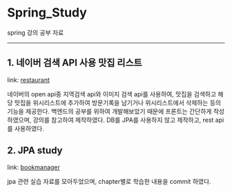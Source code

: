 # Spring_Study
spring 강의 공부 자료 

----
## 1. 네이버 검색 API 사용 맛집 리스트 

  link: [restaurant](https://github.com/yoojinjangjang/Spring_Study/tree/master/restaurant) 
  
  네이버의 open api중 지역검색 api와 이미지 검색 api를 사용하여, 맛집을 검색하고 해당 맛집을 위시리스트에 추가하여 방문기록을 남기거나 위시리스트에서 삭제하는 등의 기능을 제공한다. 백엔드의 공부를 위하여 개발해보았기 때문에 프론트는 간단하게 작성하였으며, 강의를 참고하여 제작하였다. DB를 JPA를 사용하지 않고 제작하고, rest api 를 사용하였다. 


## 2. JPA study

link: [bookmanager](https://github.com/yoojinjangjang/Spring_Study/tree/master/bookmanager)

jpa 관련 실습 자료를 모아두었으며, chapter별로 학습한 내용을 commit 하였다. 
